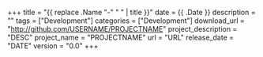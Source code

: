 +++
title = "{{ replace .Name "-" " " | title }}"
date = {{ .Date }}
description = ""
tags = ["Development"]
categories = ["Development"]
download_url = "http://github.com/USERNAME/PROJECTNAME"
project_description = "DESC"
project_name = "PROJECTNAME"
url = "URL"
release_date = "DATE"
version = "0.0"
+++
